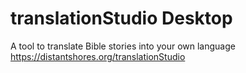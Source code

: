 translationStudio Desktop
========================

A tool to translate Bible stories into your own language  https://distantshores.org/translationStudio
